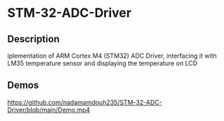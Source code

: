 # STM-32-ADC-Driver
## Description

iplementation of ARM Cortex M4 (STM32) ADC Driver, interfacing it with LM35 temperature sensor and displaying the temperature on LCD





## Demos




https://github.com/nadamamdouh235/STM-32-ADC-Driver/blob/main/Demo.mp4
